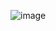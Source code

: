 ![image](https://user-images.githubusercontent.com/77582858/210641632-8f496249-e609-4aa7-80fa-57231f2a72eb.png)
